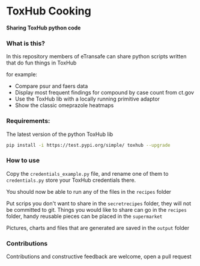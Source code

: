 ToxHub Cooking
=====

**Sharing ToxHub python code**

### What is this?

In this repository members of eTransafe can share python scripts written that do fun things in ToxHub

for example:

- Compare psur and faers data
- Display most frequent findings for compound by case count from ct.gov
- Use the ToxHub lib with a locally running primitive adaptor
- Show the classic omeprazole heatmaps

### Requirements:

The latest version of the python ToxHub lib

```bash
pip install -i https://test.pypi.org/simple/ toxhub --upgrade
````

### How to use

Copy the `credentials_example.py` file, and rename one of them to `credentials.py`  store your ToxHub credentials there.

You should now be able to run any of the files in the `recipes` folder

Put scrips you don't want to share in the `secretrecipes` folder, they will not be committed to git.
Things you would like to share can go in the `recipes` folder, handy reusable pieces can be placed in the `supermarket`

Pictures, charts and files that are generated are saved in the `output` folder

### Contributions

Contributions and constructive feedback are welcome, open a pull request

